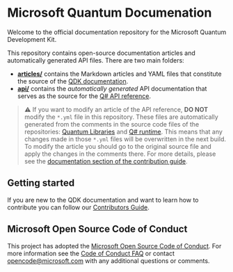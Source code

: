 # Microsoft Quantum Documenation
Welcome to the official documentation repository for the Microsoft Quantum Development Kit. 

This repository contains open-source documentation articles and automatically generated API files. There are two main folders:
- **[articles/](./articles)** contains the Markdown articles and YAML files that constitute the source of the [QDK documentation](https://docs.microsoft.com/quantum/?view=qsharp-preview).
- **[api/](./api)** contains the *automatically generated* API documentation that serves as the source for the [Q# API reference](https://docs.microsoft.com/en-us/qsharp/api/?view=qsharp-preview).
> :warning: If you want to modify an article of the API reference, **DO NOT** modify the `*.yml` file in this repository. These files are automatically generated from the comments in the source code files of the repositories: [Quantum Libraries](https://github.com/microsoft/QuantumLibraries) and [Q# runtime](https://github.com/microsoft/qsharp-runtime). This means that any changes made in those `*.yml` files will be overwritten in the next build. To modify the article you should go to the original source file and apply the changes in the comments there.
> For more details, please see the [documentation section of the contribution guide](https://docs.microsoft.com/quantum/contributing/docs).

## Getting started
If you are new to the QDK documentation and want to learn how to contribute you can follow our [Contributors Guide](https://docs.microsoft.com/quantum/contributing/?view=qsharp-preview).

## Microsoft Open Source Code of Conduct
This project has adopted the [Microsoft Open Source Code of Conduct](https://opensource.microsoft.com/codeofconduct/).
For more information see the [Code of Conduct FAQ](https://opensource.microsoft.com/codeofconduct/faq/) or contact [opencode@microsoft.com](mailto:opencode@microsoft.com) with any additional questions or comments.

